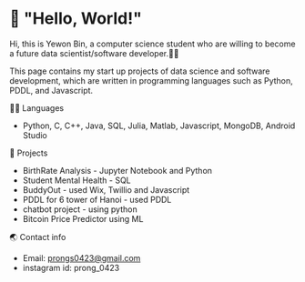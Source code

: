 

<!--
**ybin0423/ybin0423** is a ✨ _special_ ✨ repository because its `README.md` (this file) appears on your GitHub profile.

Here are some ideas to get you started:

- 🔭 I’m currently working on ...
- 🌱 I’m currently learning ...
- 👯 I’m looking to collaborate on ...
- 🤔 I’m looking for help with ...
- 💬 Ask me about ...
- 📫 How to reach me: ...
- 😄 Pronouns: ...
- ⚡ Fun fact: ...
-->
# 👋 "Hello, World!"

Hi, this is Yewon Bin, a computer science student who are willing to become a future data scientist/software developer.👩‍💻

This page contains my start up projects of data science and software development, which are written in programming languages such as Python, PDDL, and Javascript.


👩‍🎓 Languages
* Python, C, C++, Java, SQL, Julia, Matlab, Javascript, MongoDB, Android Studio

🚀 Projects
* BirthRate Analysis - Jupyter Notebook and Python
* Student Mental Health - SQL
* BuddyOut -  used Wix, Twillio and Javascript
* PDDL for 6 tower of Hanoi - used PDDL
* chatbot project - using python
* Bitcoin Price Predictor using ML


🌏 Contact info
* Email: prongs0423@gmail.com
* instagram id: prong_0423
